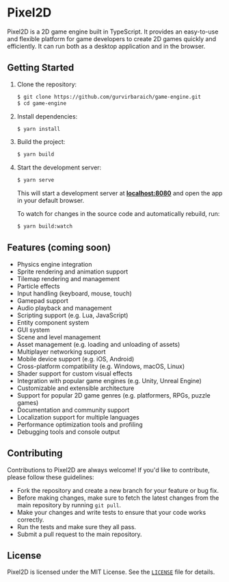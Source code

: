 # Pixel2D
Pixel2D is a 2D game engine built in TypeScript. It provides an easy-to-use and flexible platform for game developers to create 2D games quickly and efficiently. It can run both as a desktop application and in the browser.

## Getting Started
1. Clone the repository:
    ```bash
    $ git clone https://github.com/gurvirbaraich/game-engine.git
    $ cd game-engine
   ```
2. Install dependencies:
   ```bash
   $ yarn install
   ```
3. Build the project: 
    ```bash
    $ yarn build
    ```
4. Start the development server:
   ```bash
   $ yarn serve
   ```
   
   This will start a development server at **[localhost:8080](http://localhost:8080)** and open the app in your default browser.
   &nbsp;
 
   To watch for changes in the source code and automatically rebuild, run:
   ```bash
   $ yarn build:watch
   ```

## Features (coming soon)

- Physics engine integration
- Sprite rendering and animation support
- Tilemap rendering and management
- Particle effects
- Input handling (keyboard, mouse, touch)
- Gamepad support
- Audio playback and management
- Scripting support (e.g. Lua, JavaScript)
- Entity component system
- GUI system
- Scene and level management
- Asset management (e.g. loading and unloading of assets)
- Multiplayer networking support
- Mobile device support (e.g. iOS, Android)
- Cross-platform compatibility (e.g. Windows, macOS, Linux)
- Shader support for custom visual effects
- Integration with popular game engines (e.g. Unity, Unreal Engine)
- Customizable and extensible architecture
- Support for popular 2D game genres (e.g. platformers, RPGs, puzzle games)
- Documentation and community support
- Localization support for multiple languages
- Performance optimization tools and profiling
- Debugging tools and console output

## Contributing

Contributions to Pixel2D are always welcome! If you'd like to contribute, please follow these guidelines:

- Fork the repository and create a new branch for your feature or bug fix.
- Before making changes, make sure to fetch the latest changes from the main repository by running `git pull`.
- Make your changes and write tests to ensure that your code works correctly.
- Run the tests and make sure they all pass.
- Submit a pull request to the main repository.

## License

Pixel2D is licensed under the MIT License. See the [`LICENSE`](https://github.com/gurvirbaraich/game-engine/blob/main/LICENSE) file for details.
